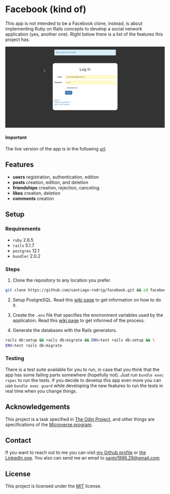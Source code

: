 # Facebook (kind of)

This app is not intended to be a Facebook clone, instead, is about implementing
Ruby on Rails concepts to develop a social network application
(yes, another one). Right below there is a list of the features this project
has.

![application demo gif](./docs/demo.gif)

#### Important

The live version of the app is in the following
[url](https://facebug-srodrig.herokuapp.com/).

## Features

- **users** registration, authentication, edition
- **posts** creation, edition, and deletion
- **friendships** creation, rejection, canceling
- **likes** creation, deletion
- **comments** creation

## Setup

### Requirements

- `ruby` 2.6.5
- `rails` 5.1.7
- `postgres` 12.1
- `bundler` 2.0.2

### Steps

1. Clone the repository to any location you prefer.

```bash
git clone https://github.com/santiago-rodrig/facebook.git && cd facebook
```

2. Setup PostgreSQL. Read this [wiki page](https://github.com/santiago-rodrig/facebook/wiki/PostgreSQL-setup) to get information on how to do it.

3. Create the `.env` file that specifies the environment variables used by the application. Read this [wiki page](https://github.com/santiago-rodrig/facebook/wiki/Environment-variables) to get informed of the process.

4. Generate the databases with the Rails generators.

```bash
rails db:setup && rails db:migrate && ENV=test rails db:setup && \
ENV=test rails db:migrate
```

### Testing

There is a test suite available for you to run, in case that you think that
the app has some failing parts somewhere (hopefully not). Just run
`bundle exec rspec` to run the tests. If you decide to develop this app even
more you can use `bundle exec guard` while developing the new features to
run the tests in real time when you change things.

## Acknowledgements

This project is a task specified in
[The Odin Project](https://www.theodinproject.com/courses/ruby-on-rails/lessons/final-project),
and other things are specifications of the
[Microverse program](https://www.microverse.org/).

## Contact

If you want to reach out to me you can visit
[my Github profile](https://github.com/santiago-rodrig) or
[the LinkedIn one](https://www.linkedin.com/in/santiago-andr%C3%A9s-308a5b190?lipi=urn%3Ali%3Apage%3Ad_flagship3_profile_view_base_contact_details%3BtYchDkD4S7eoM%2BGocwG3SA%3D%3D). You also can send me an email to [santo1996.29@gmail.com](mailto:santo1996.29@gmail.com).

## License

This project is licensed under the [MIT](https://github.com/santiago-rodrig/facebook/blob/master/LICENSE.md) license.
